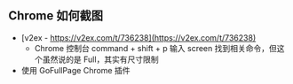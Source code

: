 ## Chrome 如何截图

- [v2ex - https://v2ex.com/t/736238](https://v2ex.com/t/736238)
  - Chrome 控制台 command + shift + p 输入 screen 找到相关命令，但这个虽然说的是 Full，其实有尺寸限制
- 使用 GoFullPage Chrome 插件
